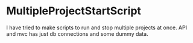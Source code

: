# MultipleProjectStartScript

I have tried to make scripts to run and stop multiple projects at once. API and mvc has just db connections and some dummy data. 

